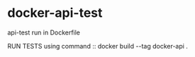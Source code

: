 # docker-api-test
api-test run in Dockerfile


RUN TESTS using command :: docker build --tag docker-api .
